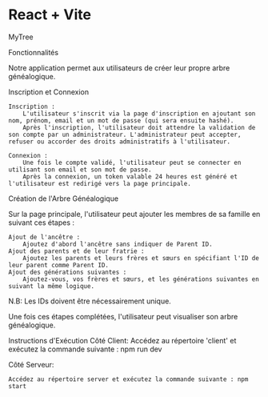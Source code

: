 # React + Vite

MyTree


Fonctionnalités

Notre application permet aux utilisateurs de créer leur propre arbre généalogique.

Inscription et Connexion

    Inscription :
        L'utilisateur s'inscrit via la page d'inscription en ajoutant son nom, prénom, email et un mot de passe (qui sera ensuite hashé).
        Après l'inscription, l'utilisateur doit attendre la validation de son compte par un administrateur. L'administrateur peut accepter, refuser ou accorder des droits administratifs à l'utilisateur.

    Connexion :
        Une fois le compte validé, l'utilisateur peut se connecter en utilisant son email et son mot de passe.
        Après la connexion, un token valable 24 heures est généré et l'utilisateur est redirigé vers la page principale.

Création de l'Arbre Généalogique

Sur la page principale, l'utilisateur peut ajouter les membres de sa famille en suivant ces étapes :

    Ajout de l'ancêtre :
        Ajoutez d'abord l'ancêtre sans indiquer de Parent ID.
    Ajout des parents et de leur fratrie :
        Ajoutez les parents et leurs frères et sœurs en spécifiant l'ID de leur parent comme Parent ID.
    Ajout des générations suivantes :
        Ajoutez-vous, vos frères et sœurs, et les générations suivantes en suivant la même logique.

N.B: Les IDs doivent être nécessairement unique.

Une fois ces étapes complétées, l'utilisateur peut visualiser son arbre généalogique.

Instructions d'Exécution
Côté Client: 
    Accédez au répertoire 'client' et exécutez la commande suivante : npm run dev

Côté Serveur:

    Accédez au répertoire server et exécutez la commande suivante : npm start
